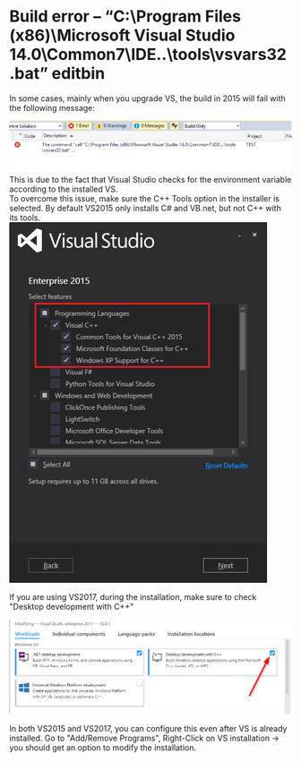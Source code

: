 ﻿# Build error – “C:\Program Files (x86)\Microsoft Visual Studio 14.0\Common7\IDE..\tools\vsvars32.bat” editbin

In some cases, mainly when you upgrade VS, the build in 2015 will fail with the following message:

![](buildFail.png)  
This is due to the fact that Visual Studio checks for the environment variable according to the installed VS.  
To overcome this issue, make sure the C++ Tools option in the installer is selected. By default VS2015 only installs C# and VB.net, but not C++ with its tools.
![](vs_setup.png)

If you are using VS2017, during the installation, make sure to check "Desktop development with C++" 

![](vs2017setup.png)

In both VS2015 and VS2017, you can configure this even after VS is already installed. Go to "Add/Remove Programs", Right-Click on VS installation -> you should get an option to modify the installation.
